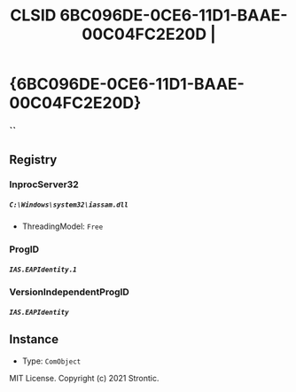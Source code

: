 ﻿---
title: "CLSID 6BC096DE-0CE6-11D1-BAAE-00C04FC2E20D | "
excerpt: What is COM-Object CLSID 6BC096DE-0CE6-11D1-BAAE-00C04FC2E20D?
---

# {6BC096DE-0CE6-11D1-BAAE-00C04FC2E20D}

### ``

## Registry


### InprocServer32

##### `C:\Windows\system32\iassam.dll`
* ThreadingModel: `Free`

### ProgID

##### `IAS.EAPIdentity.1`

### VersionIndependentProgID

##### `IAS.EAPIdentity`

## Instance

* Type: `ComObject`

MIT License. Copyright (c) 2021 Strontic.


